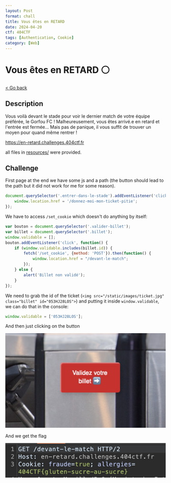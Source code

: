 ```yaml
---
layout: Post
format: chall
title: Vous êtes en RETARD
date: 2024-04-20
ctf: 404CTF
tags: [Authentication, Cookie]
category: [Web]
---
```

# Vous êtes en RETARD ⚪

<a class="back-link" href="../../">< Go back</a>

## Description

Vous voilà devant le stade pour voir le dernier match de votre équipe préférée, le Gorfou FC !
Malheureusement, vous êtes arrivé.e en retard et l'entrée est fermée... Mais pas de panique, il vous suffit de trouver un moyen pour quand même rentrer !

<https://en-retard.challenges.404ctf.fr>

all files in [resources/](./resources) were provided.

## Challenge

First page at the end we have some js and a path (the button should lead to the path but it did not work for me for some reason).

```js
document.querySelector('.entrer-dans-le-stade').addEventListener('click', function() {
    window.location.href = '/donnez-moi-mon-ticket-pitie';
});
```

We have to access `/set_cookie` which doesn't do anything by itself:

```js
var bouton = document.querySelector('.valider-billet');
var billet = document.querySelector('.billet');
window.validable = [];
bouton.addEventListener('click', function() {
    if (window.validable.includes(billet.id)) {
        fetch('/set_cookie', {method: 'POST'}).then(function() {
            window.location.href = "/devant-le-match";
        });
    } else {
        alert('Billet non validé');
    }
});
```

We need to grab the id of the ticket (`<img src="/static/images/ticket.jpg" class="billet" id="053HJ28LOS">`) and putting it inside `window.validable`, we can do that in the console:

```js
window.validable = ['053HJ28LOS'];
```

And then just clicking on the button

<img src="validate.jpg" alt="Validate ticket button" width="600px">

And we get the flag

<img src="cookies.jpg" alt="Cookies in Burp Proxy" width="600px">
